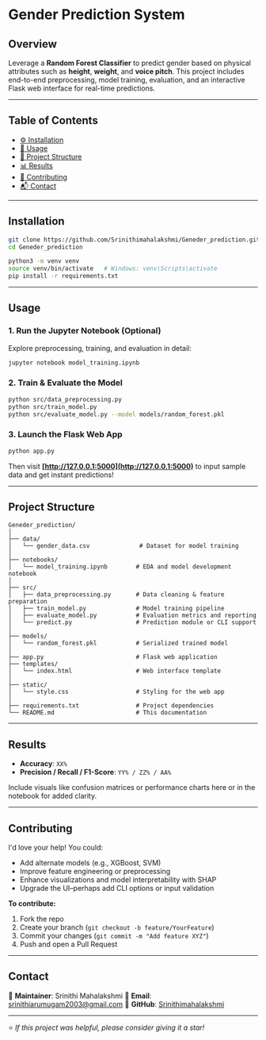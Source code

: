 
#  Gender Prediction System

##  Overview
Leverage a **Random Forest Classifier** to predict gender based on physical attributes such as **height**, **weight**, and **voice pitch**. This project includes end-to-end preprocessing, model training, evaluation, and an interactive Flask web interface for real-time predictions.

---

##  Table of Contents
- [⚙️ Installation](#-installation)  
- [🚀 Usage](#-usage)  
- [📁 Project Structure](#-project-structure)  
- [📊 Results](#-results)  
- [🤝 Contributing](#-contributing)  
- [📬 Contact](#-contact)  

---

##  Installation

```bash
git clone https://github.com/Srinithimahalakshmi/Geneder_prediction.git
cd Geneder_prediction

python3 -m venv venv
source venv/bin/activate   # Windows: venv\Scripts\activate
pip install -r requirements.txt
````

---

## Usage

### 1. Run the Jupyter Notebook (Optional)

Explore preprocessing, training, and evaluation in detail:

```bash
jupyter notebook model_training.ipynb
```

### 2. Train & Evaluate the Model

```bash
python src/data_preprocessing.py
python src/train_model.py
python src/evaluate_model.py --model models/random_forest.pkl
```

### 3. Launch the Flask Web App

```bash
python app.py
```

Then visit **[http://127.0.0.1:5000](http://127.0.0.1:5000)** to input sample data and get instant predictions!

---

## Project Structure

```
Geneder_prediction/
│
├── data/                     
│   └── gender_data.csv              # Dataset for model training
│
├── notebooks/                
│   └── model_training.ipynb        # EDA and model development notebook
│
├── src/
│   ├── data_preprocessing.py       # Data cleaning & feature preparation
│   ├── train_model.py              # Model training pipeline
│   ├── evaluate_model.py           # Evaluation metrics and reporting
│   └── predict.py                  # Prediction module or CLI support
│
├── models/
│   └── random_forest.pkl           # Serialized trained model
│
├── app.py                          # Flask web application
├── templates/
│   └── index.html                  # Web interface template
│
├── static/
│   └── style.css                   # Styling for the web app
│
├── requirements.txt                # Project dependencies
└── README.md                       # This documentation
```

---

## Results

* **Accuracy**: `XX%`
* **Precision / Recall / F1-Score**: `YY% / ZZ% / AA%`

Include visuals like confusion matrices or performance charts here or in the notebook for added clarity.

---

## Contributing

I'd love your help! You could:

* Add alternate models (e.g., XGBoost, SVM)
* Improve feature engineering or preprocessing
* Enhance visualizations and model interpretability with SHAP
* Upgrade the UI–perhaps add CLI options or input validation

**To contribute:**

1. Fork the repo
2. Create your branch (`git checkout -b feature/YourFeature`)
3. Commit your changes (`git commit -m "Add feature XYZ"`)
4. Push and open a Pull Request

---

## Contact

👤 **Maintainer**: Srinithi Mahalakshmi
📧 **Email**: [srinithiarumugam2003@gmail.com](mailto:srinithiarumugam2003@gmail.com)
🔗 **GitHub**: [Srinithimahalakshmi](https://github.com/Srinithimahalakshmi)

---

⭐ *If this project was helpful, please consider giving it a star!*

```
